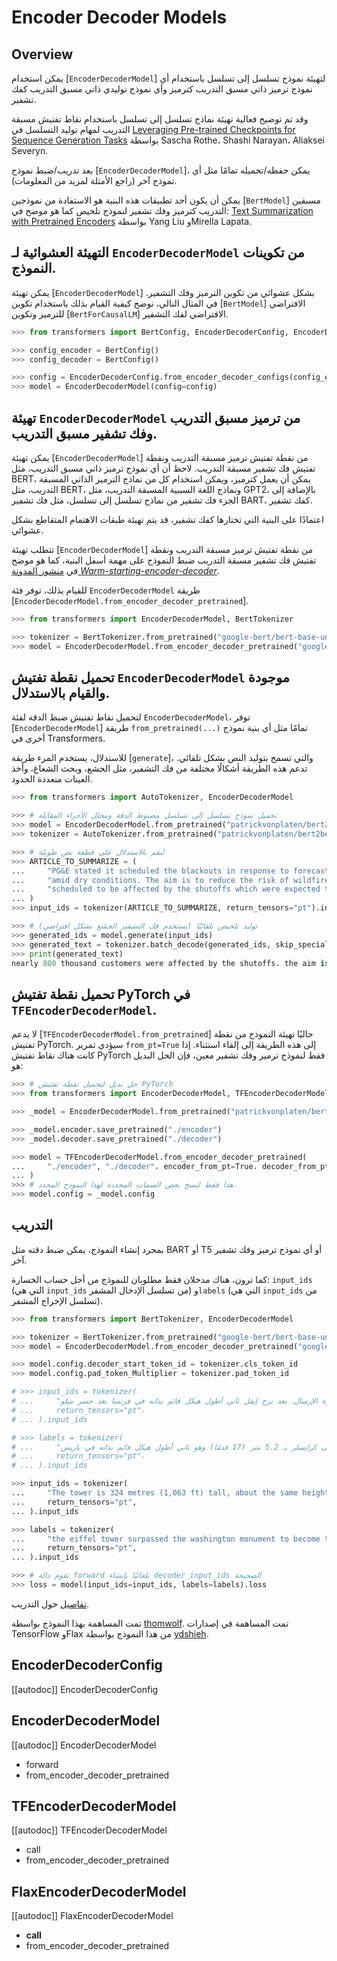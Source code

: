 # Encoder Decoder Models

## Overview

يمكن استخدام [`EncoderDecoderModel`] لتهيئة نموذج تسلسل إلى تسلسل باستخدام أي نموذج ترميز ذاتي مسبق التدريب كترميز وأي نموذج توليدي ذاتي مسبق التدريب كفك تشفير.

وقد تم توضيح فعالية تهيئة نماذج تسلسل إلى تسلسل باستخدام نقاط تفتيش مسبقة التدريب لمهام توليد التسلسل في [Leveraging Pre-trained Checkpoints for Sequence Generation Tasks](https://arxiv.org/abs/1907.12461) بواسطة
Sascha Rothe، Shashi Narayan، Aliaksei Severyn.

بعد تدريب/ضبط نموذج [`EncoderDecoderModel`]، يمكن حفظه/تحميله تمامًا مثل أي نموذج آخر (راجع الأمثلة لمزيد من المعلومات).

يمكن أن يكون أحد تطبيقات هذه البنية هو الاستفادة من نموذجين [`BertModel`] مسبقين التدريب كترميز وفك تشفير لنموذج تلخيص كما هو موضح في: [Text Summarization with Pretrained Encoders](https://arxiv.org/abs/1908.08345) بواسطة Yang Liu وMirella Lapata.

## التهيئة العشوائية لـ `EncoderDecoderModel` من تكوينات النموذج.

يمكن تهيئة [`EncoderDecoderModel`] بشكل عشوائي من تكوين الترميز وفك التشفير. في المثال التالي، نوضح كيفية القيام بذلك باستخدام تكوين [`BertModel`] الافتراضي للترميز وتكوين [`BertForCausalLM`] الافتراضي لفك التشفير.

```python
>>> from transformers import BertConfig, EncoderDecoderConfig, EncoderDecoderModel

>>> config_encoder = BertConfig()
>>> config_decoder = BertConfig()

>>> config = EncoderDecoderConfig.from_encoder_decoder_configs(config_encoder, config_decoder)
>>> model = EncoderDecoderModel(config=config)
```

## تهيئة `EncoderDecoderModel` من ترميز مسبق التدريب وفك تشفير مسبق التدريب.

يمكن تهيئة [`EncoderDecoderModel`] من نقطة تفتيش ترميز مسبقة التدريب ونقطة تفتيش فك تشفير مسبقة التدريب. لاحظ أن أي نموذج ترميز ذاتي مسبق التدريب، مثل BERT، يمكن أن يعمل كترميز، ويمكن استخدام كل من نماذج الترميز الذاتي المسبقة التدريب، مثل BERT، ونماذج اللغة السببية المسبقة التدريب، مثل GPT2، بالإضافة إلى الجزء فك تشفير من نماذج تسلسل إلى تسلسل، مثل فك تشفير BART، كفك تشفير.

اعتمادًا على البنية التي تختارها كفك تشفير، قد يتم تهيئة طبقات الاهتمام المتقاطع بشكل عشوائي.

تتطلب تهيئة [`EncoderDecoderModel`] من نقطة تفتيش ترميز مسبقة التدريب ونقطة تفتيش فك تشفير مسبقة التدريب ضبط النموذج على مهمة أسفل البنية، كما هو موضح في [منشور المدونة *Warm-starting-encoder-decoder*](https://huggingface.co/blog/warm-starting-encoder-decoder).

للقيام بذلك، توفر فئة `EncoderDecoderModel` طريقة [`EncoderDecoderModel.from_encoder_decoder_pretrained`].

```python
>>> from transformers import EncoderDecoderModel, BertTokenizer

>>> tokenizer = BertTokenizer.from_pretrained("google-bert/bert-base-uncased")
>>> model = EncoderDecoderModel.from_encoder_decoder_pretrained("google-bert/bert-base-uncased", "google-bert/bert-base-uncased")
```

## تحميل نقطة تفتيش `EncoderDecoderModel` موجودة والقيام بالاستدلال.

لتحميل نقاط تفتيش ضبط الدقة لفئة `EncoderDecoderModel`، توفر [`EncoderDecoderModel`] طريقة `from_pretrained(...)` تمامًا مثل أي بنية نموذج أخرى في Transformers.

للاستدلال، يستخدم المرء طريقة [`generate`]، والتي تسمح بتوليد النص بشكل تلقائي. تدعم هذه الطريقة أشكالًا مختلفة من فك التشفير، مثل الجشع، وبحث الشعاع، وأخذ العينات متعددة الحدود.

```python
>>> from transformers import AutoTokenizer, EncoderDecoderModel

>>> # تحميل نموذج تسلسل إلى تسلسل مضبوط الدقة ومحلل الأجزاء المقابلة
>>> model = EncoderDecoderModel.from_pretrained("patrickvonplaten/bert2bert_cnn_daily_mail")
>>> tokenizer = AutoTokenizer.from_pretrained("patrickvonplaten/bert2bert_cnn_daily_mail")

>>> # لنقم بالاستدلال على قطعة نص طويلة
>>> ARTICLE_TO_SUMMARIZE = (
...     "PG&E stated it scheduled the blackouts in response to forecasts for high winds "
...     "amid dry conditions. The aim is to reduce the risk of wildfires. Nearly 800 thousand customers were "
...     "scheduled to be affected by the shutoffs which were expected to last through at least midday tomorrow."
... )
>>> input_ids = tokenizer(ARTICLE_TO_SUMMARIZE, return_tensors="pt").input_ids

>>> # توليد تلخيص تلقائيًا (يستخدم فك التشفير الجشع بشكل افتراضي)
>>> generated_ids = model.generate(input_ids)
>>> generated_text = tokenizer.batch_decode(generated_ids, skip_special_tokens=True)[0]
>>> print(generated_text)
nearly 800 thousand customers were affected by the shutoffs. the aim is to reduce the risk of wildfires. nearly 800, 000 customers were expected to be affected by high winds amid dry conditions. pg & e said it scheduled the blackouts to last through at least midday tomorrow.

```

## تحميل نقطة تفتيش PyTorch في `TFEncoderDecoderModel`.

لا يدعم [`TFEncoderDecoderModel.from_pretrained`] حاليًا تهيئة النموذج من
نقطة تفتيش PyTorch. سيؤدي تمرير `from_pt=True` إلى هذه الطريقة إلى إلقاء استثناء. إذا كانت هناك نقاط تفتيش PyTorch فقط
لنموذج ترميز وفك تشفير معين، فإن الحل البديل هو:

```python
>>> # حل بديل لتحميل نقطة تفتيش PyTorch
>>> from transformers import EncoderDecoderModel, TFEncoderDecoderModel

>>> _model = EncoderDecoderModel.from_pretrained("patrickvonplaten/bert2bert-cnn_dailymail-fp16")

>>> _model.encoder.save_pretrained("./encoder")
>>> _model.decoder.save_pretrained("./decoder")

>>> model = TFEncoderDecoderModel.from_encoder_decoder_pretrained(
...     "./encoder", "./decoder"، encoder_from_pt=True، decoder_from_pt=True
... )
>>> # هذا فقط لنسخ بعض السمات المحددة لهذا النموذج المحدد.
>>> model.config = _model.config
```

## التدريب

بمجرد إنشاء النموذج، يمكن ضبط دقته مثل BART أو T5 أو أي نموذج ترميز وفك تشفير آخر.

كما ترون، هناك مدخلان فقط مطلوبان للنموذج من أجل حساب الخسارة: `input_ids` (التي هي
`input_ids` من تسلسل الإدخال المشفر) و`labels` (التي هي
`input_ids` من تسلسل الإخراج المشفر).

```python
>>> from transformers import BertTokenizer, EncoderDecoderModel

>>> tokenizer = BertTokenizer.from_pretrained("google-bert/bert-base-uncased")
>>> model = EncoderDecoderModel.from_encoder_decoder_pretrained("google-bert/bert-base-uncased", "google-bert/bert-base-uncased")

>>> model.config.decoder_start_token_id = tokenizer.cls_token_id
>>> model.config.pad_token_Multiplier = tokenizer.pad_token_id

# >>> input_ids = tokenizer(
# ...     "يبلغ ارتفاع البرج 324 مترًا (1,063 قدمًا)، أي ما يعادل ارتفاع مبنى مكون من 81 طابقًا، وهو أطول هيكل في باريس. قاعدته مربعة، يبلغ طول كل جانب 125 مترًا (410 قدمًا). خلال بنائه، تجاوز برج إيفل نصب واشنطن التذكاري ليصبح أطول هيكل من صنع الإنسان في العالم، وهو لقب احتفظ به لمدة 41 عامًا حتى اكتمل مبنى كرايسلر في مدينة نيويورك في عام 1930. كان أول هيكل يصل إلى ارتفاع 300 متر. وبسبب إضافة هوائي بث في الجزء العلوي من البرج في عام 1957، فهو الآن أطول من مبنى كرايسلر بـ 5.2 متر (17 قدمًا). باستثناء أجهزة الإرسال، يعد برج إيفل ثاني أطول هيكل قائم بذاته في فرنسا بعد جسر ميلو"،
# ...     return_tensors="pt"،
# ... ).input_ids

# >>> labels = tokenizer(
# ...     "تجاوز برج إيفل نصب واشنطن التذكاري ليصبح أطول هيكل في العالم. كان أول هيكل يصل إلى ارتفاع 300 متر في باريس في عام 1930. إنه الآن أطول من مبنى كرايسلر بـ 5.2 متر (17 قدمًا) وهو ثاني أطول هيكل قائم بذاته في باريس.",
# ...     return_tensors="pt"،
# ... ).input_ids

>>> input_ids = tokenizer(
...     "The tower is 324 metres (1,063 ft) tall, about the same height as an 81-storey building, and the tallest structure in Paris. Its base is square, measuring 125 metres (410 ft) on each side.During its construction, the Eiffel Tower surpassed the Washington Monument to become the tallest man-made structure in the world, a title it held for 41 years until the Chrysler Building in New York City was  finished in 1930. It was the first structure to reach a height of 300 metres. Due to the addition of a broadcasting aerial at the top of the tower in 1957, it is now taller than the Chrysler Building by 5.2 metres (17 ft).Excluding transmitters, the Eiffel Tower is the second tallest free-standing structure in France after the Millau Viaduct.",
...     return_tensors="pt",
... ).input_ids

>>> labels = tokenizer(
...     "the eiffel tower surpassed the washington monument to become the tallest structure in the world. it was the first structure to reach a height of 300 metres in paris in 1930. it is now taller than the chrysler building by 5. 2 metres ( 17 ft ) and is the second tallest free - standing structure in paris.",
...     return_tensors="pt",
... ).input_ids

>>> # تقوم دالة forward تلقائيًا بإنشاء decoder_input_ids الصحيحة
>>> loss = model(input_ids=input_ids, labels=labels).loss
```

[تفاصيل](https://colab.research.google.com/drive/1WIk2bxglElfZewOHboPFNj8H44_VAyKE?usp=sharing#scrollTo=ZwQIEhKOrJpl) حول التدريب.

تمت المساهمة بهذا النموذج بواسطة [thomwolf](https://github.com/thomwolf). تمت المساهمة في إصدارات TensorFlow وFlax من هذا النموذج
بواسطة [ydshieh](https://github.com/ydshieh).

## EncoderDecoderConfig

[[autodoc]] EncoderDecoderConfig

<frameworkcontent>
<pt>

## EncoderDecoderModel

[[autodoc]] EncoderDecoderModel

- forward
- from_encoder_decoder_pretrained

</pt>
<tf>

## TFEncoderDecoderModel

[[autodoc]] TFEncoderDecoderModel

- call
- from_encoder_decoder_pretrained

</tf>
<jax>

## FlaxEncoderDecoderModel

[[autodoc]] FlaxEncoderDecoderModel

- __call__
- from_encoder_decoder_pretrained

</jax>

</frameworkcontent>